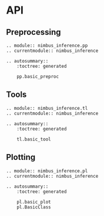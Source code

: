 # API

## Preprocessing

```{eval-rst}
.. module:: nimbus_inference.pp
.. currentmodule:: nimbus_inference

.. autosummary::
    :toctree: generated

    pp.basic_preproc
```

## Tools

```{eval-rst}
.. module:: nimbus_inference.tl
.. currentmodule:: nimbus_inference

.. autosummary::
    :toctree: generated

    tl.basic_tool
```

## Plotting

```{eval-rst}
.. module:: nimbus_inference.pl
.. currentmodule:: nimbus_inference

.. autosummary::
    :toctree: generated

    pl.basic_plot
    pl.BasicClass
```
